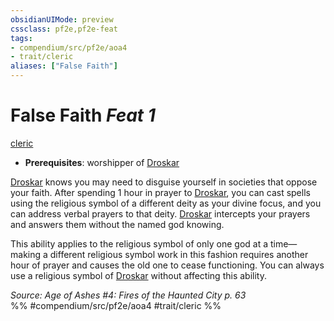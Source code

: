 ```yaml
---
obsidianUIMode: preview
cssclass: pf2e,pf2e-feat
tags:
- compendium/src/pf2e/aoa4
- trait/cleric
aliases: ["False Faith"]
---
```

# False Faith  *Feat 1*  
[cleric](rules/traits/cleric.md)  

- **Prerequisites**: worshipper of [Droskar](compendium/setting/deities/droskar-logm.md)

[Droskar](compendium/setting/deities/droskar-logm.md) knows you may need to disguise yourself in societies that oppose your faith. After spending 1 hour in prayer to [Droskar](compendium/setting/deities/droskar-logm.md), you can cast spells using the religious symbol of a different deity as your divine focus, and you can address verbal prayers to that deity. [Droskar](compendium/setting/deities/droskar-logm.md) intercepts your prayers and answers them without the named god knowing.

This ability applies to the religious symbol of only one god at a time—making a different religious symbol work in this fashion requires another hour of prayer and causes the old one to cease functioning. You can always use a religious symbol of [Droskar](compendium/setting/deities/droskar-logm.md) without affecting this ability.

*Source: Age of Ashes #4: Fires of the Haunted City p. 63*  
%% #compendium/src/pf2e/aoa4 #trait/cleric %%